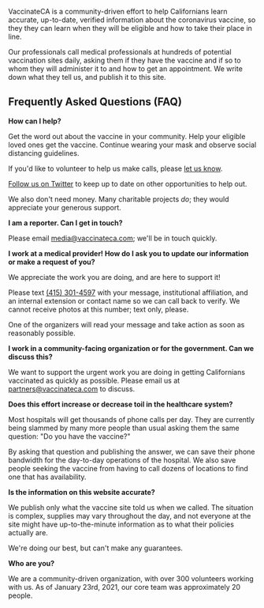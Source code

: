 VaccinateCA is a community-driven effort to help Californians learn accurate, up-to-date, verified information about the coronavirus vaccine, so they they can learn when they will be eligible and how to take their place in line.

Our professionals call medical professionals at hundreds of potential vaccination sites daily, asking them if they have the vaccine and if so to whom they will administer it to and how to get an appointment. We write down what they tell us, and publish it to this site.

<h2 class="text-2xl font-bold leading-tight text-gray-900 mt-8 mb-4">
Frequently Asked Questions (FAQ)
</h2>

<b>How can I help?</b>

Get the word out about the vaccine in your community. Help your eligible loved ones get the vaccine. Continue wearing your mask and observe social distancing guidelines.

If you'd like to volunteer to help us make calls, please <a href="https://airtable.com/shrY9Ac8PGuudZAe3">let us know</a>.

<a href="https://twitter.com/{{ site.twitter_username }}">Follow us on Twitter</a> to keep up to date on other opportunities to help out.

We also don't need money. Many charitable projects <i>do</i>; they would appreciate your generous support.

<b>I am a reporter. Can I get in touch?</b>

Please email <a href="mailto:media@vaccinateca.com">media@vaccinateca.com</a>; we'll be in touch quickly.

<b>I work at a medical provider! How do I ask you to update our information or make a request of you?</b>

We appreciate the work you are doing, and are here to support it!

Please text <a href="tel:+14153014597">(415) 301-4597</a> with your message, institutional affiliation, and an internal extension or contact name so we can call back to verify. We cannot receive photos at this number; text only, please.

One of the organizers will read your message and take action as soon as reasonably possible.

<b>I work in a community-facing organization or for the government. Can we discuss this?</b>

We want to support the urgent work you are doing in getting Californians vaccinated as quickly as possible. Please email us at <a href="mailto:partners@vaccinateca.com">partners@vaccinateca.com</a> to discuss.

<b>Does this effort increase or decrease toil in the healthcare system?</b>

Most hospitals will get thousands of phone calls per day. They are currently being slammed by many more people than usual asking them the same question: "Do you have the vaccine?"

By asking that question and publishing the answer, we can save their phone bandwidth for the day-to-day operations of the hospital. We also save people seeking the vaccine from having to call dozens of locations to find one that has availability.

<b>Is the information on this website accurate?</b>

We publish only what the vaccine site told us when we called. The situation is complex, supplies may vary throughout the day, and not everyone at the site might have up-to-the-minute information as to what their policies actually are.

We're doing our best, but can't make any guarantees.

<b>Who are you?</b>

We are a community-driven organization, with over 300 volunteers working with us. As of January 23rd, 2021, our core team was approximately 20 people.
